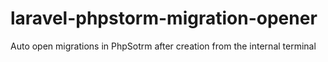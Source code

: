 # laravel-phpstorm-migration-opener
Auto open migrations in PhpSotrm after creation from the internal terminal
